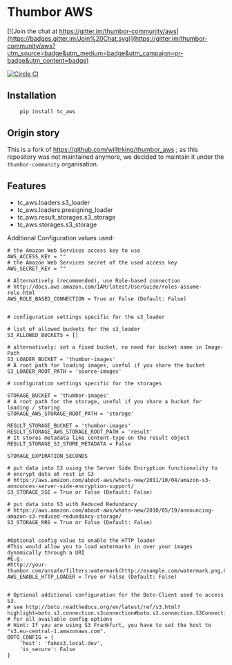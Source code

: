 Thumbor AWS
===========

[![Join the chat at https://gitter.im/thumbor-community/aws](https://badges.gitter.im/Join%20Chat.svg)](https://gitter.im/thumbor-community/aws?utm_source=badge&utm_medium=badge&utm_campaign=pr-badge&utm_content=badge)

[![Circle CI](https://circleci.com/gh/thumbor-community/aws.svg?style=svg)](https://circleci.com/gh/thumbor-community/aws)

Installation
------------

```bash
    pip install tc_aws
```

Origin story
------------

This is a fork of https://github.com/willtrking/thumbor_aws ; as this repository was not maintained anymore,
we decided to maintain it under the ``thumbor-community`` organisation.

Features
--------

 * tc_aws.loaders.s3_loader
 * tc_aws.loaders.presigning_loader
 * tc_aws.result_storages.s3_storage
 * tc_aws.storages.s3_storage

Additional Configuration values used:

	# the Amazon Web Services access key to use
    AWS_ACCESS_KEY = ""
    # the Amazon Web Services secret of the used access key
    AWS_SECRET_KEY = ""

    # Alternatively (recommended), use Role-based connection
    # http://docs.aws.amazon.com/IAM/latest/UserGuide/roles-assume-role.html
    AWS_ROLE_BASED_CONNECTION = True or False (Default: False)


    # configuration settings specific for the s3_loader

    # list of allowed buckets for the s3_loader
    S3_ALLOWED_BUCKETS = []

    # alternatively: set a fixed bucket, no need for bucket name in Image-Path
    S3_LOADER_BUCKET = 'thumbor-images'
    # A root path for loading images, useful if you share the bucket
    S3_LOADER_ROOT_PATH = 'source-images'

    # configuration settings specific for the storages

    STORAGE_BUCKET = 'thumbor-images'
    # A root path for the storage, useful if you share a bucket for loading / storing
    STORAGE_AWS_STORAGE_ROOT_PATH = 'storage'

    RESULT_STORAGE_BUCKET = 'thumbor-images'
    RESULT_STORAGE_AWS_STORAGE_ROOT_PATH = 'result'
    # It stores metadata like content-type on the result object
    RESULT_STORAGE_S3_STORE_METADATA = False

    STORAGE_EXPIRATION_SECONDS

    # put data into S3 using the Server Side Encryption functionality to
    # encrypt data at rest in S3
    # https://aws.amazon.com/about-aws/whats-new/2011/10/04/amazon-s3-announces-server-side-encryption-support/
    S3_STORAGE_SSE = True or False (Default: False)

    # put data into S3 with Reduced Redundancy
    # https://aws.amazon.com/about-aws/whats-new/2010/05/19/announcing-amazon-s3-reduced-redundancy-storage/
    S3_STORAGE_RRS = True or False (Default: False)


    #Optional config value to enable the HTTP loader
    #This would allow you to load watermarks in over your images dynamically through a URI
    #E.g.
    #http://your-thumbor.com/unsafe/filters:watermark(http://example.com/watermark.png,0,0,50)/s3_bucket/photo.jpg
    AWS_ENABLE_HTTP_LOADER = True or False (Default: False)


    # Optional additional configuration for the Boto-Client used to access S3.
    # see http://boto.readthedocs.org/en/latest/ref/s3.html?highlight=boto.s3.connection.s3connection#boto.s3.connection.S3Connection
    # for all available config options
    # Hint: If you are using S3 Frankfurt, you have to set the host to "s3.eu-central-1.amazonaws.com".
    BOTO_CONFIG = {
        'host': 'fakes3.local.dev',
        'is_secure': False
    }
